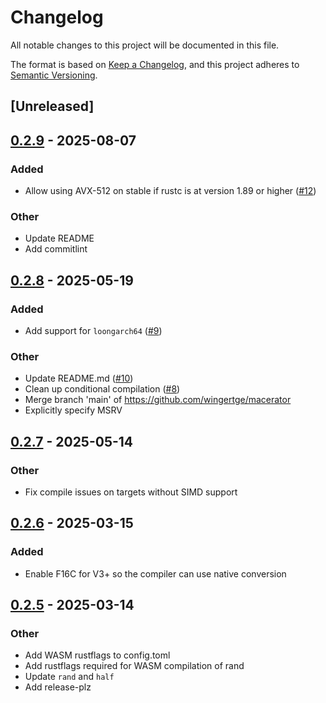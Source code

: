 # Changelog

All notable changes to this project will be documented in this file.

The format is based on [Keep a Changelog](https://keepachangelog.com/en/1.0.0/),
and this project adheres to [Semantic Versioning](https://semver.org/spec/v2.0.0.html).

## [Unreleased]

## [0.2.9](https://github.com/wingertge/macerator/compare/macerator-v0.2.8...macerator-v0.2.9) - 2025-08-07

### Added

- Allow using AVX-512 on stable if rustc is at version 1.89 or higher ([#12](https://github.com/wingertge/macerator/pull/12))

### Other

- Update README
- Add commitlint

## [0.2.8](https://github.com/wingertge/macerator/compare/macerator-v0.2.7...macerator-v0.2.8) - 2025-05-19

### Added

- Add support for `loongarch64` ([#9](https://github.com/wingertge/macerator/pull/9))

### Other

- Update README.md ([#10](https://github.com/wingertge/macerator/pull/10))
- Clean up conditional compilation ([#8](https://github.com/wingertge/macerator/pull/8))
- Merge branch 'main' of https://github.com/wingertge/macerator
- Explicitly specify MSRV

## [0.2.7](https://github.com/wingertge/macerator/compare/macerator-v0.2.6...macerator-v0.2.7) - 2025-05-14

### Other

- Fix compile issues on targets without SIMD support

## [0.2.6](https://github.com/wingertge/macerator/compare/macerator-v0.2.5...macerator-v0.2.6) - 2025-03-15

### Added

- Enable F16C for V3+ so the compiler can use native conversion

## [0.2.5](https://github.com/wingertge/macerator/compare/macerator-v0.2.4...macerator-v0.2.5) - 2025-03-14

### Other

- Add WASM rustflags to config.toml
- Add rustflags required for WASM compilation of rand
- Update `rand` and `half`
- Add release-plz

